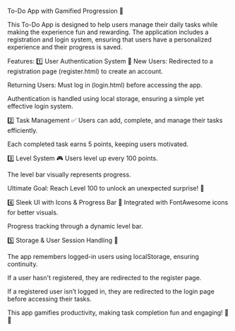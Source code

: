 To-Do App with Gamified Progression 🚀

This To-Do App is designed to help users manage their daily tasks while making the experience fun and rewarding. The application includes a registration and login system, ensuring that users have a personalized experience and their progress is saved.

Features:
1️⃣ User Authentication System 🔐
New Users: Redirected to a registration page (register.html) to create an account.

Returning Users: Must log in (login.html) before accessing the app.

Authentication is handled using local storage, ensuring a simple yet effective login system.

2️⃣ Task Management ✅
Users can add, complete, and manage their tasks efficiently.

Each completed task earns 5 points, keeping users motivated.

3️⃣ Level System 🎮
Users level up every 100 points.

The level bar visually represents progress.

Ultimate Goal: Reach Level 100 to unlock an unexpected surprise! 🎁

4️⃣ Sleek UI with Icons & Progress Bar 🎨
Integrated with FontAwesome icons for better visuals.

Progress tracking through a dynamic level bar.

5️⃣ Storage & User Session Handling 📂

The app remembers logged-in users using localStorage, ensuring continuity.

If a user hasn't registered, they are redirected to the register page.

If a registered user isn’t logged in, they are redirected to the login page before accessing their tasks.

This app gamifies productivity, making task completion fun and engaging! 🎯🔥







